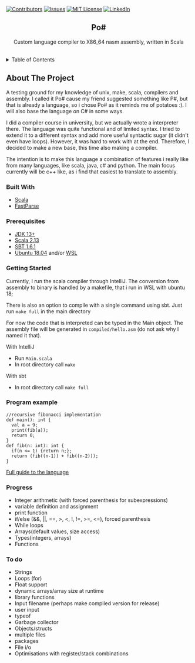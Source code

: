
<div id="top"></div>
<!--
*** Thanks for checking out the Best-README-Template. If you have a suggestion
*** that would make this better, please fork the repo and create a pull request
*** or simply open an issue with the tag "enhancement".
*** Don't forget to give the project a star!
*** Thanks again! Now go create something AMAZING! :D
-->

<!-- PROJECT SHIELDS -->
<!--
*** I'm using markdown "reference style" links for readability.
*** Reference links are enclosed in brackets [ ] instead of parentheses ( ).
*** See the bottom of this document for the declaration of the reference variables
*** for contributors-url, forks-url, etc. This is an optional, concise syntax you may use.
*** https://www.markdownguide.org/basic-syntax/#reference-style-links
-->
[![Contributors][contributors-shield]][contributors-url]
[![Issues][issues-shield]][issues-url]
[![MIT License][license-shield]][license-url]
[![LinkedIn][linkedin-shield]][linkedin-url]

<h2 align="center">Po#</h2>
<div>
  <p align="center">
    Custom language compiler to X86_64 nasm assembly, written in Scala
    <br />
    <br />
  </p>
</div>



<!-- TABLE OF CONTENTS -->
<details>
  <summary>Table of Contents</summary>
  <ol>
    <li>
      <a href="#about-the-project">About The Project</a>
      <ul>
        <li><a href="#built-with">Built With</a></li>
      </ul>
    </li>
    <li>
      <a href="#getting-started">Getting Started</a>
    </li>
    <li><a href="#prerequisites">Prerequisites</a></li>
    <li><a href="#progress">Progress</a></li>
    <li><a href="#todo">To do</a></li>
  </ol>
</details>



<!-- ABOUT THE PROJECT -->
## About The Project
<div id="about-the-project"></div>

A testing ground for my knowledge of unix, make, scala, compilers and assembly. I called it Po#
cause my friend suggested something like P#, but that is already a language,
so i chose Po# as it reminds me of potatoes :). I will also base the language on C# in some ways.

I did a compiler course in university, but we actually wrote a interpreter there.
The language was quite functional and of limited syntax. I tried to extend it to a different
syntax and add more useful syntactic sugar (it didn't even have loops). However, it was hard to
work with at the end. Therefore, I decided to make a new base, this time also making a compiler.

The intention is to make this language a combination of features i really like from many languages,
like scala, java, c# and python. The main focus currently will be c++ like, as i find that easiest
to translate to assembly.

### Built With
<div id="built-with"></div>

* [Scala](https://www.scala-lang.org/)
* [FastParse](https://github.com/com-lihaoyi/fastparse)

<!-- GETTING STARTED -->
### Prerequisites
<div id="prerequisites"></div>

* [JDK 13+](https://www.oracle.com/java/technologies/downloads/)
* [Scala 2.13](https://www.scala-lang.org/download/)
* [SBT 1.6.1](https://www.scala-sbt.org/download.html)
* [Ubuntu 18.04]() and/or [WSL](https://docs.microsoft.com/en-us/windows/wsl/install)

### Getting Started
<div id="getting-started"></div>

Currently, I run the scala compiler through IntelliJ. The conversion from
assembly to binary is handled by a makefile, that i run in WSL with ubuntu 18;

There is also an option to compile with a single command using sbt. Just run `make full`
in the main directory

For now the code that is interpreted can be typed in the Main object. The assembly file
will be generated in `compiled/hello.asm` (do not ask why I named it that).

With IntelliJ
* Run `Main.scala`
* In root directory call `make`

With sbt
* In root directory call `make full`

### Program example

``` 
//recursive fibonacci implementation
def main(): int {
  val a = 9;
  print(fib(a));
  return 0;
}
def fib(n: int): int {
  if(n <= 1) {return n;};
  return (fib((n-1)) + fib((n-2)));
}
```

[Full guide to the language](docs/Guide.md)

### Progress
<div id="progress"></div>

* Integer arithmetic (with forced parenthesis for subexpressions)
* variable definition and assignment
* print function
* if/else (&&, ||, ==, >, <, !, !=, >=, <=), forced parenthesis
* While loops
* Arrays(default values, size access)
* Types(integers, arrays)
* Functions

### To do
<div id="todo"></div>

* Strings
* Loops (for)
* Float support
* dynamic arrays/array size at runtime
* library functions
* Input filename (perhaps make compiled version for release)
* user input
* typeof
* Garbage collector
* Objects/structs
* multiple files
* packages
* File i/o
* Optimisations with register/stack combinations


<!-- MARKDOWN LINKS & IMAGES -->
<!-- https://www.markdownguide.org/basic-syntax/#reference-style-links -->
[contributors-shield]: https://img.shields.io/github/contributors/pijuskri/Po-Sharp.svg?style=for-the-badge
[contributors-url]: https://github.com/pijuskri/Po-Sharp/graphs/contributors
[issues-shield]: https://img.shields.io/github/issues/pijuskri/Po-Sharp.svg?style=for-the-badge
[issues-url]: https://github.com/pijuskri/Po-Sharp/issues
[linkedin-shield]: https://img.shields.io/badge/-LinkedIn-black.svg?style=for-the-badge&logo=linkedin&colorB=555
[linkedin-url]: https://www.linkedin.com/in/pijus-krisiuk%C4%97nas-66177715b/

[license-shield]: https://img.shields.io/github/license/pijuskri/Po-Sharp.svg?style=for-the-badge
[license-url]: https://github.com/pijuskri/Po-Sharp/blob/master/LICENSE.md
[forks-shield]: https://img.shields.io/github/forks/github_username/repo_name.svg?style=for-the-badge
[forks-url]: https://github.com/github_username/repo_name/network/members
[stars-shield]: https://img.shields.io/github/stars/github_username/repo_name.svg?style=for-the-badge
[stars-url]: https://github.com/github_username/repo_name/stargazers
[product-screenshot]: images/screenshot.png